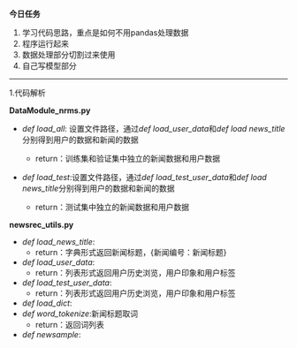 **今日任务**

1. 学习代码思路，重点是如何不用pandas处理数据
2. 程序运行起来
3. 数据处理部分切割过来使用
4. 自己写模型部分

------

1.代码解析

**DataModule_nrms.py**

- *def load_all*: 设置文件路径，通过*def load_user_data*和*def load news_title*分别得到用户的数据和新闻的数据
  - return：训练集和验证集中独立的新闻数据和用户数据

- *def load_test*:设置文件路径，通过*def load_test_user_data*和*def load news_title*分别得到用户的数据和新闻的数据
  - return：测试集中独立的新闻数据和用户数据

**newsrec_utils.py**

- *def load_news_title*:
  - return：字典形式返回新闻标题，{新闻编号：新闻标题}
- *def load_user_data*:
  - return：列表形式返回用户历史浏览，用户印象和用户标签
- *def load_test_user_data*:
  - return：列表形式返回用户历史浏览，用户印象和用户标签
- *def load_dict*:
- *def word_tokenize*:新闻标题取词
  - return：返回词列表
- *def newsample*: